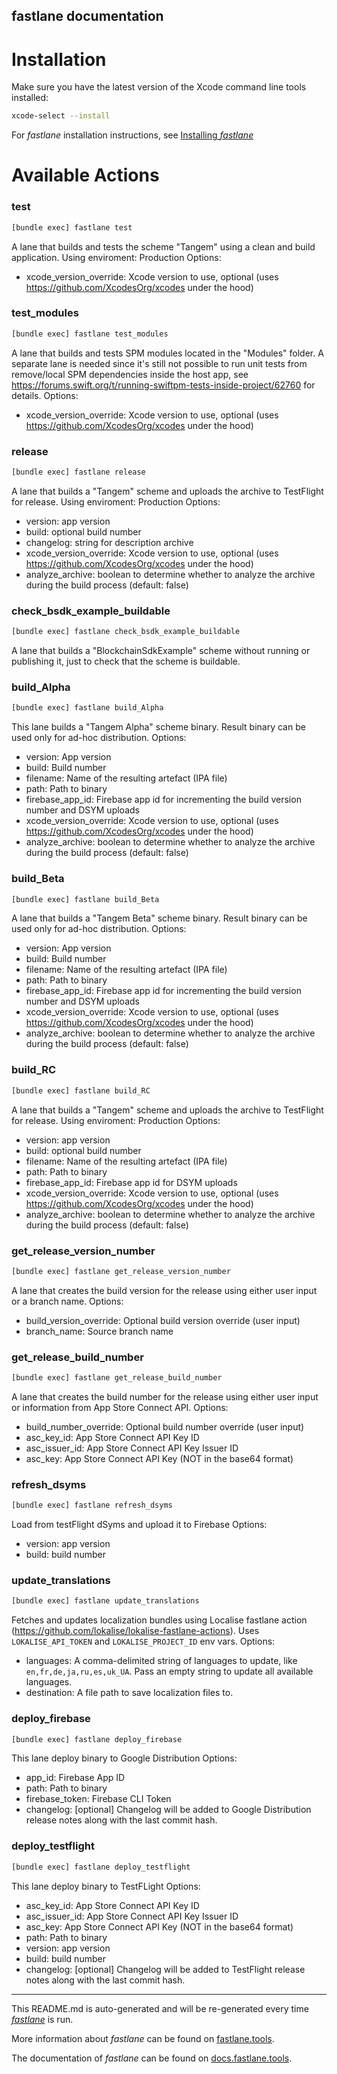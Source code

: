 fastlane documentation
----

# Installation

Make sure you have the latest version of the Xcode command line tools installed:

```sh
xcode-select --install
```

For _fastlane_ installation instructions, see [Installing _fastlane_](https://docs.fastlane.tools/#installing-fastlane)

# Available Actions

### test

```sh
[bundle exec] fastlane test
```


A lane that builds and tests the scheme "Tangem" using a clean and build application.
Using enviroment: Production
Options:
- xcode_version_override: Xcode version to use, optional (uses https://github.com/XcodesOrg/xcodes under the hood)


### test_modules

```sh
[bundle exec] fastlane test_modules
```


A lane that builds and tests SPM modules located in the "Modules" folder.
A separate lane is needed since it's still not possible to run unit tests from remove/local SPM dependencies inside the host app,
see https://forums.swift.org/t/running-swiftpm-tests-inside-project/62760 for details.
Options:
- xcode_version_override: Xcode version to use, optional (uses https://github.com/XcodesOrg/xcodes under the hood)


### release

```sh
[bundle exec] fastlane release
```


A lane that builds a "Tangem" scheme and uploads the archive to TestFlight for release.
Using enviroment: Production
Options:
- version: app version
- build: optional build number
- changelog: string for description archive
- xcode_version_override: Xcode version to use, optional (uses https://github.com/XcodesOrg/xcodes under the hood)
- analyze_archive: boolean to determine whether to analyze the archive during the build process (default: false)


### check_bsdk_example_buildable

```sh
[bundle exec] fastlane check_bsdk_example_buildable
```


A lane that builds a "BlockchainSdkExample" scheme without running or publishing it, just to check that the scheme is buildable.


### build_Alpha

```sh
[bundle exec] fastlane build_Alpha
```


This lane builds a "Tangem Alpha" scheme binary. Result binary can be used only for ad-hoc distribution.
Options:
- version: App version
- build: Build number
- filename: Name of the resulting artefact (IPA file)
- path: Path to binary
- firebase_app_id: Firebase app id for incrementing the build version number and DSYM uploads
- xcode_version_override: Xcode version to use, optional (uses https://github.com/XcodesOrg/xcodes under the hood)
- analyze_archive: boolean to determine whether to analyze the archive during the build process (default: false)


### build_Beta

```sh
[bundle exec] fastlane build_Beta
```


A lane that builds a "Tangem Beta" scheme binary. Result binary can be used only for ad-hoc distribution.
Options:
- version: App version
- build: Build number
- filename: Name of the resulting artefact (IPA file)
- path: Path to binary
- firebase_app_id: Firebase app id for incrementing the build version number and DSYM uploads
- xcode_version_override: Xcode version to use, optional (uses https://github.com/XcodesOrg/xcodes under the hood)
- analyze_archive: boolean to determine whether to analyze the archive during the build process (default: false)


### build_RC

```sh
[bundle exec] fastlane build_RC
```


A lane that builds a "Tangem" scheme and uploads the archive to TestFlight for release.
Using enviroment: Production
Options:
- version: app version
- build: optional build number
- filename: Name of the resulting artefact (IPA file)
- path: Path to binary
- firebase_app_id: Firebase app id for DSYM uploads
- xcode_version_override: Xcode version to use, optional (uses https://github.com/XcodesOrg/xcodes under the hood)
- analyze_archive: boolean to determine whether to analyze the archive during the build process (default: false)


### get_release_version_number

```sh
[bundle exec] fastlane get_release_version_number
```


A lane that creates the build version for the release using either user input or a branch name.
Options:
- build_version_override: Optional build version override (user input)
- branch_name: Source branch name


### get_release_build_number

```sh
[bundle exec] fastlane get_release_build_number
```


A lane that creates the build number for the release using either user input or information from App Store Connect API.
Options:
- build_number_override: Optional build number override (user input)
- asc_key_id: App Store Connect API Key ID
- asc_issuer_id: App Store Connect API Key Issuer ID
- asc_key: App Store Connect API Key (NOT in the base64 format)


### refresh_dsyms

```sh
[bundle exec] fastlane refresh_dsyms
```


Load from testFlight dSyms and upload it to Firebase
Options:
- version: app version
- build: build number


### update_translations

```sh
[bundle exec] fastlane update_translations
```


Fetches and updates localization bundles using Localise fastlane action (https://github.com/lokalise/lokalise-fastlane-actions).
Uses `LOKALISE_API_TOKEN` and `LOKALISE_PROJECT_ID` env vars.
Options:
- languages: A comma-delimited string of languages to update, like `en,fr,de,ja,ru,es,uk_UA`. Pass an empty string to update all available languages.
- destination: A file path to save localization files to.


### deploy_firebase

```sh
[bundle exec] fastlane deploy_firebase
```


This lane deploy binary to Google Distribution
Options:
- app_id: Firebase App ID
- path: Path to binary
- firebase_token: Firebase CLI Token
- changelog: [optional] Changelog will be added to Google Distribution release notes along with the last commit hash.


### deploy_testflight

```sh
[bundle exec] fastlane deploy_testflight
```


This lane deploy binary to TestFLight
Options:
- asc_key_id: App Store Connect API Key ID
- asc_issuer_id: App Store Connect API Key Issuer ID
- asc_key: App Store Connect API Key (NOT in the base64 format)
- path: Path to binary
- version: app version
- build: build number
- changelog: [optional] Changelog will be added to TestFlight release notes along with the last commit hash.


----

This README.md is auto-generated and will be re-generated every time [_fastlane_](https://fastlane.tools) is run.

More information about _fastlane_ can be found on [fastlane.tools](https://fastlane.tools).

The documentation of _fastlane_ can be found on [docs.fastlane.tools](https://docs.fastlane.tools).
